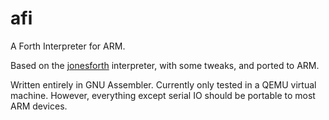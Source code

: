 # afi
A Forth Interpreter for ARM.

Based on the [jonesforth](http://git.annexia.org/?p=jonesforth.git;a=summary) interpreter, with some tweaks, and ported to ARM.

Written entirely in GNU Assembler. Currently only tested in a QEMU virtual machine. However, everything except serial IO should
be portable to most ARM devices.
